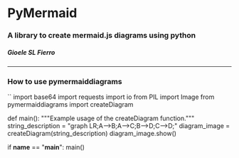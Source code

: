 # PyMermaid
### A library to create mermaid.js diagrams using python
##### Gioele SL Fierro

---

### How to use pymermaiddiagrams

``
import base64
import requests
import io
from PIL import Image
from pymermaiddiagrams import createDiagram

def main():
    """Example usage of the createDiagram function."""
    string_description = "graph LR;A-->B;A-->C;B-->D;C-->D;"
    diagram_image = createDiagram(string_description)
    diagram_image.show()

if __name__ == "__main__":
    main()
```


